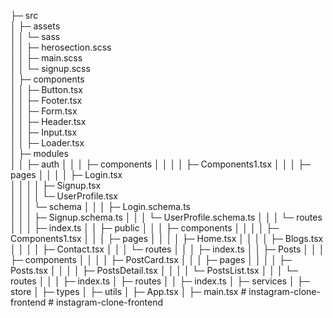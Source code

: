├─ src  
│ ├─ assets  
│ │ └─ sass  
│ │ ├─ herosection.scss  
│ │ ├─ main.scss  
│ │ └─ signup.scss  
│ ├─ components  
│ │ ├─ Button.tsx  
│ │ ├─ Footer.tsx  
│ │ ├─ Form.tsx  
│ │ ├─ Header.tsx  
│ │ ├─ Input.tsx  
│ │ ├─ Loader.tsx  
│ ├─ modules  
│ │ ├─ auth
│ │ │ ├─ components
│ │ │ │ ├─ Components1.tsx
│ │ │ ├─ pages
│ │ │ │ ├─ Login.tsx  
│ │ │ │ ├─ Signup.tsx  
│ │ │ │ └─ UserProfile.tsx  
│ │ │ └─ schema
│ │ │ ├─ Login.schema.ts  
│ │ │ ├─ Signup.schema.ts
│ │ │ └─ UserProfile.schema.ts
│ │ │ └─ routes
│ │ │ ├─ index.ts
│ │ ├─ public
│ │ │ ├─ components
│ │ │ │ ├─ Components1.tsx
│ │ │ ├─ pages
│ │ │ │ ├─ Home.tsx
│ │ │ │ ├─ Blogs.tsx
│ │ │ │ ├─ Contact.tsx
│ │ │ └─ routes
│ │ │ ├─ index.ts
│ │ ├─ Posts
│ │ │ ├─ components
│ │ │ │ ├─ PostCard.tsx
│ │ │ ├─ pages
│ │ │ │ ├─ Posts.tsx
│ │ │ │ ├─ PostsDetail.tsx
│ │ │ │ └─ PostsList.tsx
│ │ │ └─ routes
│ │ │ ├─ index.ts
│ ├─ routes
│ │ ├─ index.ts
│ ├─ services
│ ├─ store
│ ├─ types
│ ├─ utils
│ ├─ App.tsx
│ ├─ main.tsx
#   i n s t a g r a m - c l o n e - f r o n t e n d  
 #   i n s t a g r a m - c l o n e - f r o n t e n d  
 